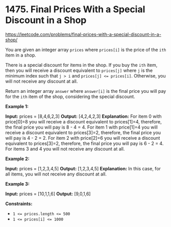 # 1475. Final Prices With a Special Discount in a Shop

https://leetcode.com/problems/final-prices-with-a-special-discount-in-a-shop/

You are given an integer array `prices` where `prices[i]` is the price of the `ith` item in a shop.

There is a special discount for items in the shop. If you buy the `ith` item, then you will receive a discount equivalent to `prices[j]` where `j` is the minimum index such that `j > i` and `prices[j] <= prices[i]`. Otherwise, you will not receive any discount at all.

Return an integer array `answer` where `answer[i]` is the final price you will pay for the `ith` item of the shop, considering the special discount.

**Example 1:**

**Input:** prices = \[8,4,6,2,3\]
**Output:** \[4,2,4,2,3\]
**Explanation:** 
For item 0 with price\[0\]=8 you will receive a discount equivalent to prices\[1\]=4, therefore, the final price you will pay is 8 - 4 = 4.
For item 1 with price\[1\]=4 you will receive a discount equivalent to prices\[3\]=2, therefore, the final price you will pay is 4 - 2 = 2.
For item 2 with price\[2\]=6 you will receive a discount equivalent to prices\[3\]=2, therefore, the final price you will pay is 6 - 2 = 4.
For items 3 and 4 you will not receive any discount at all.

**Example 2:**

**Input:** prices = \[1,2,3,4,5\]
**Output:** \[1,2,3,4,5\]
**Explanation:** In this case, for all items, you will not receive any discount at all.

**Example 3:**

**Input:** prices = \[10,1,1,6\]
**Output:** \[9,0,1,6\]

**Constraints:**

-   `1 <= prices.length <= 500`
-   `1 <= prices[i] <= 1000`
